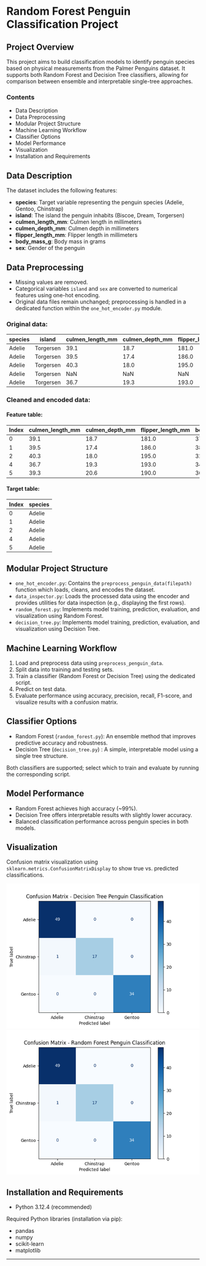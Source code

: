 # Random Forest Penguin Classification Project

## Project Overview

This project aims to build classification models to identify penguin species based on physical measurements from the Palmer Penguins dataset. It supports both Random Forest and Decision Tree classifiers, allowing for comparison between ensemble and interpretable single-tree approaches.

### Contents

- Data Description
- Data Preprocessing
- Modular Project Structure
- Machine Learning Workflow
- Classifier Options
- Model Performance
- Visualization
- Installation and Requirements

## Data Description

The dataset includes the following features:

- **species**: Target variable representing the penguin species (Adelie, Gentoo, Chinstrap)
- **island**: The island the penguin inhabits (Biscoe, Dream, Torgersen)
- **culmen_length_mm**: Culmen length in millimeters
- **culmen_depth_mm**: Culmen depth in millimeters
- **flipper_length_mm**: Flipper length in millimeters
- **body_mass_g**: Body mass in grams
- **sex**: Gender of the penguin

## Data Preprocessing

- Missing values are removed.
- Categorical variables `island` and `sex` are converted to numerical features using one-hot encoding.
- Original data files remain unchanged; preprocessing is handled in a dedicated function within the `one_hot_encoder.py` module.

### Original data:

|species|island|culmen_length_mm|culmen_depth_mm|flipper_length_mm|body_mass_g|sex|
|--|--|--|--|--|--|--|
|Adelie|Torgersen|39.1|18.7|181.0|3750.0|MALE|
|Adelie|Torgersen|39.5|17.4|186.0|3800.0|FEMALE|
|Adelie|Torgersen|40.3|18.0|195.0|3250.0|FEMALE|
|Adelie|Torgersen|NaN|NaN|NaN|NaN|NaN|
|Adelie|Torgersen|36.7|19.3|193.0|3450.0|FEMALE|

### Cleaned and encoded data:

#### Feature table:

|Index|culmen_length_mm|culmen_depth_mm|flipper_length_mm|body_mass_g|island_Biscoe|island_Dream|island_Torgersen|sex_.|sex_FEMALE|sex_MALE|
|--|--|--|--|--|--|--|--|--|--|--|
|0|39.1|18.7|181.0|3750.0|False|False|True|False|False|True|
|1|39.5|17.4|186.0|3800.0|False|False|True|False|True|False|
|2|40.3|18.0|195.0|3250.0|False|False|True|False|True|False|
|4|36.7|19.3|193.0|3450.0|False|False|True|False|True|False|
|5|39.3|20.6|190.0|3650.0|False|False|True|False|False|True|

#### Target table:

|Index|species|
|--|--|
|0|Adelie|
|1|Adelie|
|2|Adelie|
|4|Adelie|
|5|Adelie|

## Modular Project Structure

- `one_hot_encoder.py`: Contains the `preprocess_penguin_data(filepath)` function which loads, cleans, and encodes the dataset.
- `data_inspector.py`: Loads the processed data using the encoder and provides utilities for data inspection (e.g., displaying the first rows).
- `random_forest.py`: Implements model training, prediction, evaluation, and visualization using Random Forest.
- `decision_tree.py`: Implements model training, prediction, evaluation, and visualization using Decision Tree.

## Machine Learning Workflow

1. Load and preprocess data using `preprocess_penguin_data`.
2. Split data into training and testing sets.
3. Train a classifier (Random Forest or Decision Tree) using the dedicated script.
4. Predict on test data.
5. Evaluate performance using accuracy, precision, recall, F1-score, and visualize results with a confusion matrix.

## Classifier Options

- Random Forest (`random_forest.py`): An ensemble method that improves predictive accuracy and robustness.
- Decision Tree (`decision_tree.py`) : A simple, interpretable model using a single tree structure.

Both classifiers are supported; select which to train and evaluate by running the corresponding script.

## Model Performance

- Random Forest achieves high accuracy (~99%).
- Decision Tree offers interpretable results with slightly lower accuracy.
- Balanced classification performance across penguin species in both models.

## Visualization

Confusion matrix visualization using `sklearn.metrics.ConfusionMatrixDisplay` to show true vs. predicted classifications.

![Penguin Dataset Preview](results_confusion_matrix_decision_tree.png)
![Penguin Dataset Preview](results_confusion_matrix_random_forrest.png)

## Installation and Requirements

- Python 3.12.4 (recommended)

Required Python libraries (installation via pip):

- pandas
- numpy
- scikit-learn
- matplotlib

---
